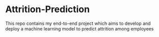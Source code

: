 # Attrition-Prediction
This repo contains my end-to-end project which aims to develop and deploy a machine learning model to predict attrition among employees 
